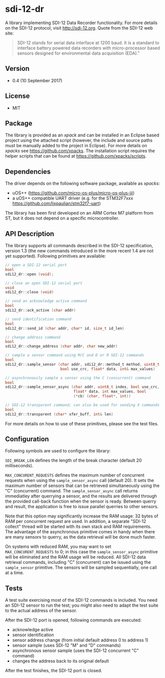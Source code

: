 # sdi-12-dr
A library implementing SDI-12 Data Recorder functionality. For more details on the SDI-12 protocol, visit http://sdi-12.org. Quote from the SDI-12 web site:
> SDI-12 stands for serial data interface at 1200 baud. It is a standard to interface battery powered data recorders with micro-processor based sensors designed for environmental data acquisition (EDA)."

## Version
* 0.4 (10 September 2017)

## License
* MIT

## Package
The library is provided as an _xpack_ and can be installed in an Eclipse based project using the attached script (however, the include and source paths must be manually added to the project in Eclipse). For more details on _xpacks_ see https://github.com/xpacks. The installation script requires the helper scripts that can be found at https://github.com/xpacks/scripts.

## Dependencies
The driver depends on the following software package, available as _xpacks_:
* uOS++ (https://github.com/micro-os-plus/micro-os-plus-iii)
* a uOS++ compatible UART driver (e.g. for the STM32F7xxx https://github.com/lixpaulian/stm32f7-uart)

The library has been first developed on an ARM Cortex M7 platform from ST, but it does not depend on a specific microcontroller.

## API Description
The library supports all commands described in the SDI-12 specification, version 1.3 (the new commands introduced in the more recent 1.4 are not yet supported). Following primitives are available:

```c
// open a SDI-12 serial port
bool
sdi12_dr::open (void);

// close an open SDI-12 serial port
void
sdi12_dr::close (void)

// send an acknowledge active command
bool
sdi12_dr::ack_active (char addr)

// send identification command
bool
sdi12_dr::send_id (char addr, char* id, size_t id_len)

// change address command
bool
sdi12_dr::change_address (char addr, char new_addr)

// sample a sensor command using M/C and D or R SDI-12 commands
bool
sdi12_dr::sample_sensor (char addr, sdi12_dr::method_t method, uint8_t index,
                         bool use_crc, float* data, int& max_values)

// asynchronously sample a sensor using the C (concurrent) command
bool
sdi12_dr::sample_sensor_async (char addr, uint8_t index, bool use_crc,
                               float* data, int max_values, bool
                               (*cb) (char, float*, int))

// SDI-12 transparent command; can also be used for sending X commands
bool
sdi12_dr::transparent (char* xfer_buff, int& len)
```

For more details on how to use of these primitives, please see the test files.

## Configuration

Following symbols are used to configure the library:

`SDI_BREAK_LEN` defines the length of the break character (default 20 milliseconds).

`MAX_CONCURENT_REQUESTS` defines the maximum number of concurrent requests when using the `sample_sensor_async` call (default 20). It sets the maximum number of sensors that can be retrieved simultaneously using the "C" (concurrent) command. The `sample_sensor_async` call returns immediatley after querrying a sensor, and the results are delivered through the provided call-back function when the sensor is ready. Between querry and result, the application is free to issue parallel querries to other sensors.

Note that this option may significantly increase the RAM usage: 32 bytes of RAM per concurrent request are used. In addition, a separate "SDI-12 collect" thread will be started with its own stack and RAM requirements. The advantage of the asynchronous primitive comes in handy when there are many sensors to querry, as the data retrieval will be done much faster.

On systems with reduced RAM, you may want to set `MAX_CONCURENT_REQUESTS` to 0; in this case the `sample_sensor_async` primitive will be eliminated and the RAM usage will be reduced. All SDI-12 data retrieval commands, including "C" (concurrent) can be issued using the `sample_sensor` primitive. The sensors will be sampled sequentially, one call at a time.

## Tests
A test suite exercising most of the SDI-12 commands is included. You need an SDI-12 sensor to run the test; you might also need to adapt the test suite to the actual address of the sensor.

After the SDI-12 port is opened, following commands are executed:

* acknowledge active
* sensor identification
* sensor address change (from initial default address 0 to address 1)
* sensor sample (uses SDI-12 "M" and "D" commands)
* asynchronous sensor sample (uses the SDI-12 concurrent "C" command)
* changes the address back to its original default

After the test finishes, the SDI-12 port is closed.

